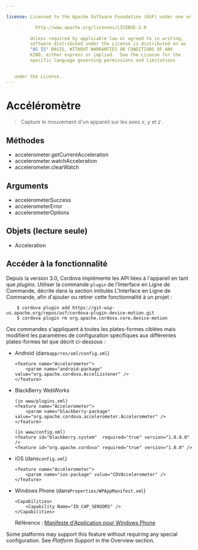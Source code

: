 ```yaml
---

license: Licensed to the Apache Software Foundation (ASF) under one or more contributor license agreements. See the NOTICE file distributed with this work for additional information regarding copyright ownership. The ASF licenses this file to you under the Apache License, Version 2.0 (the "License"); you may not use this file except in compliance with the License. You may obtain a copy of the License at

           http://www.apache.org/licenses/LICENSE-2.0
    
         Unless required by applicable law or agreed to in writing,
         software distributed under the License is distributed on an
         "AS IS" BASIS, WITHOUT WARRANTIES OR CONDITIONS OF ANY
         KIND, either express or implied.  See the License for the
         specific language governing permissions and limitations
    

   under the License.
---
```


# Accéléromètre

> Capture le mouvement d'un appareil sur les axes *x*, *y* et *z* .

## Méthodes

*   accelerometer.getCurrentAcceleration
*   accelerometer.watchAcceleration
*   accelerometer.clearWatch

## Arguments

*   accelerometerSuccess
*   accelerometerError
*   accelerometerOptions

## Objets (lecture seule)

*   Acceleration

## Accéder à la fonctionnalité

Depuis la version 3.0, Cordova implémente les API liées à l'appareil en tant que *plugins*. Utiliser la commande `plugin` de l'Interface en Ligne de Commande, décrite dans la section intitulée L'Interface en Ligne de Commande, afin d'ajouter ou retirer cette fonctionnalité à un projet :

        $ cordova plugin add https://git-wip-us.apache.org/repos/asf/cordova-plugin-device-motion.git
        $ cordova plugin rm org.apache.cordova.core.device-motion
    

Ces commandes s'appliquent à toutes les plates-formes ciblées mais modifient les paramètres de configuration spécifiques aux différentes plates-formes tel que décrit ci-dessous :

*   Android (dans`app/res/xml/config.xml`)
    
        <feature name="Accelerometer">
            <param name="android-package" value="org.apache.cordova.AccelListener" />
        </feature>
        

*   BlackBerry WebWorks
    
        (in www/plugins.xml)
        <feature name="Accelerometer">
            <param name="blackberry-package" value="org.apache.cordova.accelerometer.Accelerometer" />
        </feature>
        
        (in www/config.xml)
        <feature id="blackberry.system"  required="true" version="1.0.0.0" />
        <feature id="org.apache.cordova" required="true" version="1.0.0" />
        

*   iOS (dans`config.xml`)
    
        <feature name="Accelerometer">
            <param name="ios-package" value="CDVAccelerometer" />
        </feature>
        

*   Windows Phone (dans`Properties/WPAppManifest.xml`)
    
        <Capabilities>
            <Capability Name="ID_CAP_SENSORS" />
        </Capabilities>
        
    
    Référence : [Manifeste d'Application pour Windows Phone][1]

 [1]: http://msdn.microsoft.com/en-us/library/ff769509%28v=vs.92%29.aspx

Some platforms may support this feature without requiring any special configuration. See *Platform Support* in the Overview section.